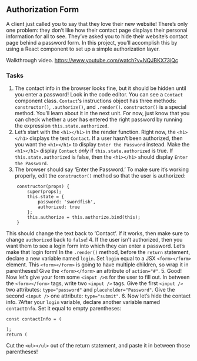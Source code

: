 ## Authorization Form

A client just called you to say that they love their new website! There’s only one problem: they don’t like how their contact page displays their personal information for all to see.
They’ve asked you to hide their website’s contact page behind a password form. In this project, you’ll accomplish this by using a React component to set up a simple authorization layer.

Walkthrough video.
https://www.youtube.com/watch?v=NQJBKX73jQc

### Tasks
1.   The contact info in the browser looks fine, but it should be hidden until you enter a password! 
Look in the code editor. You can see a  `Contact`  component class.  `Contact`‘s instructions object has three methods:  `constructor()`,  `.authorize()`, and  `.render()`.
`constructor()`  is a special method. You’ll learn about it in the next unit. For now, just know that you can check whether a user has entered the right password by running the expression  `this.state.authorized`.
2. Let’s start with the  `<h1></h1>`  in the render function.
Right now, the  `<h1></h1>`  displays the text  `Contact`. If a user hasn’t been authorized, then you want the  `<h1></h1>`  to display  `Enter the Password`  instead.
Make the  `<h1></h1>`  display  `Contact`  _only_  if  `this.state.authorized`  is true. If  `this.state.authorized`  is false, then the  `<h1></h1>`  should display  `Enter the Password`.
3.   The browser should say ‘Enter the Password.’
To make sure it’s working properly, edit the  `constructor()`  method so that the user is authorized:
```
	constructor(props) {  
		super(props);  
		this.state = {  
			password: 'swordfish',  
			authorized: true  
		};  
		this.authorize = this.authorize.bind(this);  
	}
```

This should change the text back to ‘Contact’.
If it works, then make sure to change  `authorized`  back to  `false`!
4. If the user isn’t authorized, then you want them to see a login form into which they can enter a password. Let’s make that login form!
In the  `.render()`  method, before the  `return`  statement, declare a new variable named  `login`.
Set  `login`  equal to a JSX  `<form></form>`  element. This  `<form></form>`  is going to have multiple children, so wrap it in parentheses!
Give the  `<form></form>`  an attribute of  `action="#"`.
5.   Good! Now let’s give your form some  `<input />`s for the user to fill out.
In between the  `<form></form>`  tags, write two  `<input />`  tags. Give the first  `<input />`  two attributes:  `type="password"`  and  `placeholder="Password"`. Give the second  `<input />`  one attribute:  `type="submit"`.
6.   Now let’s hide the contact info.
	7After your  `login`  variable, declare another variable named  `contactInfo`. Set it equal to empty parentheses:
```
const contactInfo = (  
  
);  
return (
```
Cut the  `<ul></ul>`  out of the return statement, and paste it in between those parentheses!
<!--stackedit_data:
eyJoaXN0b3J5IjpbLTE4MDcyMjIyXX0=
-->